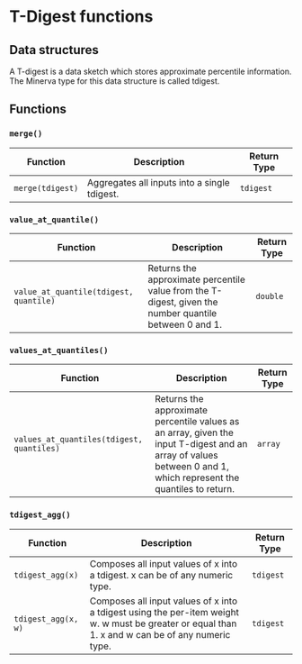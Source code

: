 # T-Digest functions

## Data structures

A T-digest is a data sketch which stores approximate percentile information. The Minerva type for this data structure is called tdigest.

## Functions

###  **`merge()`**

| Function                               | Description                                                                                       | Return Type |
| -------------------------------------- | ------------------------------------------------------------------------------------------------- | ----------- |
| `merge(tdigest)`                       | Aggregates all inputs into a single tdigest.                                                      | `tdigest`   |

### **`value_at_quantile()`**

| Function                                    | Description                                                                                            | Return Type |
| ------------------------------------------- | ------------------------------------------------------------------------------------------------------ | ----------- |
| `value_at_quantile(tdigest, quantile)`     | Returns the approximate percentile value from the T-digest, given the number quantile between 0 and 1. | `double`    |

### **`values_at_quantiles()`**

| Function                                      | Description                                                                                          | Return Type |
| --------------------------------------------- | ---------------------------------------------------------------------------------------------------- | ----------- |
| `values_at_quantiles(tdigest, quantiles)`     | Returns the approximate percentile values as an array, given the input T-digest and an array of values between 0 and 1, which represent the quantiles to return. | `array`     |

### **`tdigest_agg()`**

| Function          | Description                                                                                              | Return Type |
| ----------------- | -------------------------------------------------------------------------------------------------------- | ----------- |
| `tdigest_agg(x)`  | Composes all input values of x into a tdigest. x can be of any numeric type.                            | `tdigest`   |
| `tdigest_agg(x, w)` | Composes all input values of x into a tdigest using the per-item weight w. w must be greater or equal than 1. x and w can be of any numeric type. | `tdigest`   |

